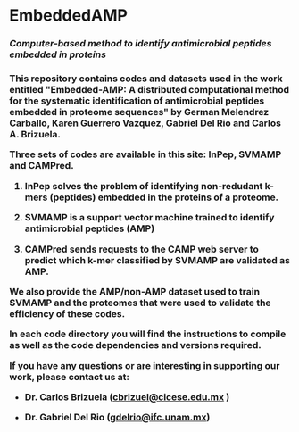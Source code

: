 # EmbeddedAMP
<h3><i>Computer-based method to identify antimicrobial peptides embedded in proteins</i><h3>

This repository contains codes and datasets used in the work entitled "Embedded-AMP: A distributed computational method for the systematic identification of antimicrobial peptides embedded in proteome sequences" by German Melendrez Carballo, Karen Guerrero Vazquez, Gabriel Del Rio and Carlos A. Brizuela.

Three sets of codes are available in this site: InPep, SVMAMP and CAMPred. 

1. InPep solves the problem of identifying non-redudant k-mers (peptides) embedded in the proteins of a proteome.

2. SVMAMP is a support vector machine trained to identify antimicrobial peptides (AMP)

3. CAMPred sends requests to the CAMP web server to predict which k-mer classified by SVMAMP are validated as AMP.

We also provide the AMP/non-AMP dataset used to train SVMAMP and the proteomes that were used to validate the efficiency of these codes.

In each code directory you will find the instructions to compile as well as the code dependencies and versions required.

If you have any questions or are interesting in supporting our work, please contact us at:

- Dr. Carlos Brizuela (cbrizuel@cicese.edu.mx )

- Dr. Gabriel Del Rio (gdelrio@ifc.unam.mx)
